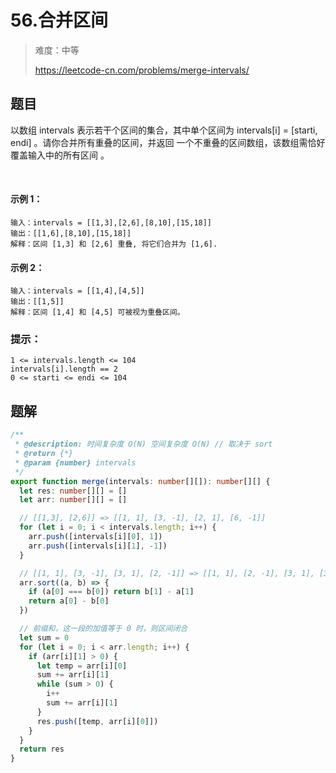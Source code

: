 # 56.合并区间

> 难度：中等
>
> https://leetcode-cn.com/problems/merge-intervals/

## 题目

以数组 intervals 表示若干个区间的集合，其中单个区间为 intervals[i] = [starti, endi] 。请你合并所有重叠的区间，并返回 一个不重叠的区间数组，该数组需恰好覆盖输入中的所有区间 。

 

#### 示例 1：

```
输入：intervals = [[1,3],[2,6],[8,10],[15,18]]
输出：[[1,6],[8,10],[15,18]]
解释：区间 [1,3] 和 [2,6] 重叠, 将它们合并为 [1,6].
```

#### 示例 2：

```
输入：intervals = [[1,4],[4,5]]
输出：[[1,5]]
解释：区间 [1,4] 和 [4,5] 可被视为重叠区间。
```

### 提示：

```
1 <= intervals.length <= 104
intervals[i].length == 2
0 <= starti <= endi <= 104
```

## 题解

```typescript
/**
 * @description: 时间复杂度 O(N) 空间复杂度 O(N) // 取决于 sort
 * @return {*}
 * @param {number} intervals
 */
export function merge(intervals: number[][]): number[][] {
  let res: number[][] = []
  let arr: number[][] = []

  // [[1,3], [2,6]] => [[1, 1], [3, -1], [2, 1], [6, -1]]
  for (let i = 0; i < intervals.length; i++) {
    arr.push([intervals[i][0], 1])
    arr.push([intervals[i][1], -1])
  }

  // [[1, 1], [3, -1], [3, 1], [2, -1]] => [[1, 1], [2, -1], [3, 1], [3, -1]]
  arr.sort((a, b) => {
    if (a[0] === b[0]) return b[1] - a[1]
    return a[0] - b[0]
  })

  // 前缀和，这一段的加值等于 0 时，则区间闭合
  let sum = 0
  for (let i = 0; i < arr.length; i++) {
    if (arr[i][1] > 0) {
      let temp = arr[i][0]
      sum += arr[i][1]
      while (sum > 0) {
        i++
        sum += arr[i][1]
      }
      res.push([temp, arr[i][0]])
    }
  }
  return res
}
```